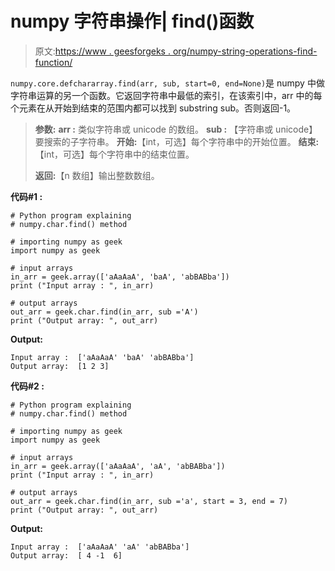 # numpy 字符串操作| find()函数

> 原文:[https://www . geesforgeks . org/numpy-string-operations-find-function/](https://www.geeksforgeeks.org/numpy-string-operations-find-function/)

`numpy.core.defchararray.find(arr, sub, start=0, end=None)`是 numpy 中做字符串运算的另一个函数。它返回字符串中最低的索引，在该索引中，arr 中的每个元素在从开始到结束的范围内都可以找到 substring sub。否则返回-1。

> **参数:**
> **arr :** 类似字符串或 unicode 的数组。
> **sub :** 【字符串或 unicode】要搜索的子字符串。
> **开始:**【int，可选】每个字符串中的开始位置。
> **结束:**【int，可选】每个字符串中的结束位置。
> 
> **返回:**【n 数组】输出整数数组。

**代码#1 :**

```
# Python program explaining
# numpy.char.find() method 

# importing numpy as geek
import numpy as geek

# input arrays  
in_arr = geek.array(['aAaAaA', 'baA', 'abBABba'])
print ("Input array : ", in_arr) 

# output arrays 
out_arr = geek.char.find(in_arr, sub ='A')
print ("Output array: ", out_arr) 
```

**Output:**

```
Input array :  ['aAaAaA' 'baA' 'abBABba']
Output array:  [1 2 3]

```

**代码#2 :**

```
# Python program explaining
# numpy.char.find() method 

# importing numpy as geek
import numpy as geek

# input arrays  
in_arr = geek.array(['aAaAaA', 'aA', 'abBABba'])
print ("Input array : ", in_arr) 

# output arrays 
out_arr = geek.char.find(in_arr, sub ='a', start = 3, end = 7)
print ("Output array: ", out_arr) 
```

**Output:**

```
Input array :  ['aAaAaA' 'aA' 'abBABba']
Output array:  [ 4 -1  6]

```